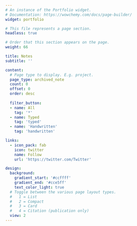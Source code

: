 ```yaml
---
# An instance of the Portfolio widget.
# Documentation: https://wowchemy.com/docs/page-builder/
widget: portfolio

# This file represents a page section.
headless: true

# Order that this section appears on the page.
weight: 66

title: Notes
subtitle: ''

content:
  # Page type to display. E.g. project.
  page_type: archived_note
  count: 0
  offset: 0
  order: desc
  
  filter_button:
  - name: All
    tag: '*'
  - name: Typed
    tag: 'typed'
  - name: 'Handwritten'
    tag: 'handwritten'

links:
  - icon_pack: fab
    icon: twitter
    name: Follow
    url: 'https://twitter.com/Twitter'

design:
  background:
    gradient_start: '#ccffff'
    gradient_end: '#cce5ff'
    text_color_light: true
  # Toggle between the various page layout types.
  #   1 = List
  #   2 = Compact
  #   3 = Card
  #   4 = Citation (publication only)  
  view: 2
---
```


